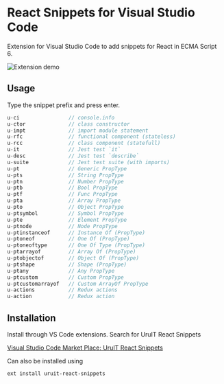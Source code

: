 # React Snippets for Visual Studio Code

Extension for Visual Studio Code to add snippets for React in ECMA Script 6.

![Extension demo](./images/snippet-demo.gif)

## Usage

Type the snippet prefix and press enter.

```javascript
u-ci                // console.info
u-ctor              // class constructor
u-impt              // import module statement
u-rfc               // functional component (stateless)
u-rcc               // class component (statefull)
u-it                // Jest test `it`
u-desc              // Jest test `describe`
u-suite             // Jest test suite (with imports)
u-pt                // Generic PropType
u-pts               // String PropType
u-ptn               // Number PropType
u-ptb               // Bool PropType
u-ptf               // Func PropType
u-pta               // Array PropType
u-pto               // Object PropType
u-ptsymbol          // Symbol PropType
u-pte               // Element PropType
u-ptnode            // Node PropType
u-ptinstanceof      // Instance Of (PropType)
u-ptoneof           // One Of (PropType)
u-ptoneoftype       // One Of Type (PropType)
u-ptarrayof         // Array Of (PropType)
u-ptobjectof        // Object Of (PropType)
u-ptshape           // Shape (PropType)
u-ptany             // Any PropType
u-ptcustom          // Custom PropType
u-ptcustomarrayof   // Custom ArrayOf PropType
u-actions           // Redux actions
u-action            // Redux action
```

## Installation

Install through VS Code extensions. Search for UruIT React Snippets

[Visual Studio Code Market Place: UruIT React Snippets]()

Can also be installed using

```bash
ext install uruit-react-snippets
```

